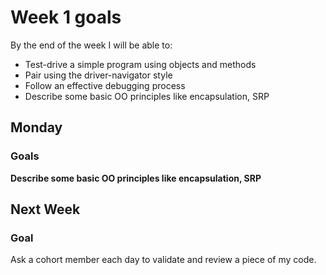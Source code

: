# Week 1 goals

By the end of the week I will be able to:

* Test-drive a simple program using objects and methods
* Pair using the driver-navigator style
* Follow an effective debugging process
* Describe some basic OO principles like encapsulation, SRP

## Monday

### Goals

 **Describe some basic OO principles like encapsulation, SRP**
 
 





## Next Week

### Goal

Ask a cohort member each day to validate and review a piece of my code.